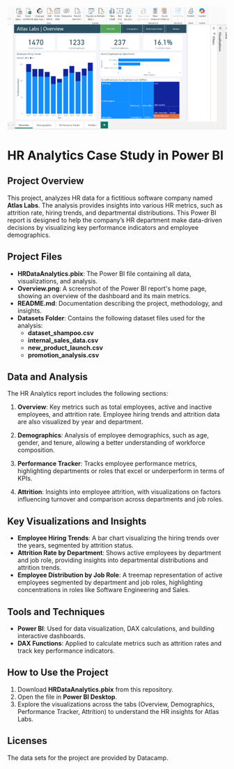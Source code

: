 
![Atlas Labs Overview](screenshots/Overview.png)

# HR Analytics Case Study in Power BI

## Project Overview
This project, analyzes HR data for a fictitious software company named **Atlas Labs**. The analysis provides insights into various HR metrics, such as attrition rate, hiring trends, and departmental distributions. This Power BI report is designed to help the company’s HR department make data-driven decisions by visualizing key performance indicators and employee demographics.

## Project Files
- **HRDataAnalytics.pbix**: The Power BI file containing all data, visualizations, and analysis.
- **Overview.png**: A screenshot of the Power BI report's home page, showing an overview of the dashboard and its main metrics.
- **README.md**: Documentation describing the project, methodology, and insights.
- **Datasets Folder**: Contains the following dataset files used for the analysis:
    - **dataset_shampoo.csv**
    - **internal_sales_data.csv**
    - **new_product_launch.csv**
    - **promotion_analysis.csv**


## Data and Analysis
The HR Analytics report includes the following sections:

1. **Overview**: Key metrics such as total employees, active and inactive employees, and attrition rate. Employee hiring trends and attrition data are also visualized by year and department.

2. **Demographics**: Analysis of employee demographics, such as age, gender, and tenure, allowing a better understanding of workforce composition.

3. **Performance Tracker**: Tracks employee performance metrics, highlighting departments or roles that excel or underperform in terms of KPIs.

4. **Attrition**: Insights into employee attrition, with visualizations on factors influencing turnover and comparison across departments and job roles.



## Key Visualizations and Insights
- **Employee Hiring Trends**: A bar chart visualizing the hiring trends over the years, segmented by attrition status.
- **Attrition Rate by Department**: Shows active employees by department and job role, providing insights into departmental distributions and attrition trends.
- **Employee Distribution by Job Role**: A treemap representation of active employees segmented by department and job roles, highlighting concentrations in roles like Software Engineering and Sales.

## Tools and Techniques
- **Power BI**: Used for data visualization, DAX calculations, and building interactive dashboards.
- **DAX Functions**: Applied to calculate metrics such as attrition rates and track key performance indicators.

## How to Use the Project
1. Download **HRDataAnalytics.pbix** from this repository.
2. Open the file in **Power BI Desktop**.
3. Explore the visualizations across the tabs (Overview, Demographics, Performance Tracker, Attrition) to understand the HR insights for Atlas Labs.

## Licenses
The data sets for the project are provided by Datacamp.
